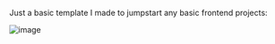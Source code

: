 Just a basic template I made to jumpstart any basic frontend projects:

![image](https://github.com/chenshuiluke/personal-ui-skeleton/assets/7980284/2a3783bc-85f1-42fb-a0c6-d2e49f76b06b)

